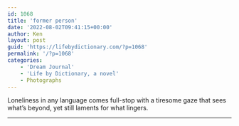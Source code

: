 ```yaml
---
id: 1068
title: 'former person'
date: '2022-08-02T09:41:15+00:00'
author: Ken
layout: post
guid: 'https://lifebydictionary.com/?p=1068'
permalink: '/?p=1068'
categories:
    - 'Dream Journal'
    - 'Life by Dictionary, a novel'
    - Photographs
---
```


Loneliness in any language comes full-stop with a tiresome gaze that sees what’s beyond, yet still laments for what lingers.

- - - - - -